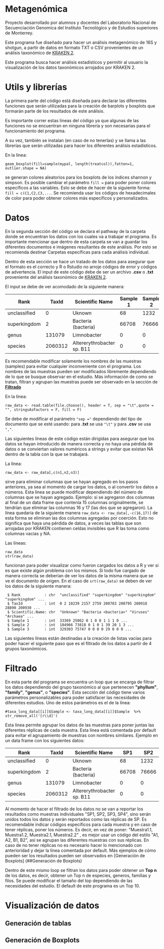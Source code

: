 # Metagenómica 
Proyecto desarrollado por alumnos y docentes del Laboratorio Nacional de Secuenciación Genomica del Instituto Tecnológico y de Estudios superiores de Monterrey.

Este programa fue diseñado para hacer un análisis metagenómico de 16S y shotgun, a partir de datos en formato TXT o CSV provenientes de un análisis taxonómico de [KRAKEN 2](https://github.com/DerrickWood/kraken2.).

Este programa busca hacer análisis estadísticos y permitir al usuario la visualización de los datos taxonómicos arrojados por KRAKEN 2. 

# Utils y librerías 
La primera parte del código está diseñada para declarar las diferentes funciones que serán utilizadas para la creación de barplots y boxplots que formarán parte de los resultados de este análisis.

Es importante correr estas lineas del código ya que algunas de las funciones no se encuentran en ninguna librería y son necesarias para el funcionamiento del programa.

A su vez, también se instalan (en caso de no tenerlas) y se llama a las librerías que serán utilizadas para hacer los diferentes análisis estadísticos.  

En la línea:
```Rscript
geom_boxplot(fill=sample(mypal, length(treatcol)),fatten=1, outlier.shape = NA)
```
se generan colores aleatorios para los boxplots de los indices shannon y simpson. Es posible cambiar el parámetro `fill =` para poder poner colores específicos a las variables. Esto se debe de hacer de la siguiente forma: `fill = c(C1,C2,C3,...`. Se recomienda usar los códigos de hexadecimales de color para poder obtener colores más específicos y personalizados. 

# Datos
En la segunda sección del código se declara el pathway de la carpeta donde se encuentran los datos con los cuales va a trabajar el programa. Es importante mencionar que dentro de esta carpeta se van a guardar los diferentes documentos e imágenes resultantes de este análisis. Por esto se recomienda destinar Carpetas específicas para cada análisis indívidual. 

Dentro de esta sección se hace un tratado de los datos para asegurar que el formato es el correcto y R o Rstudio no arroje códigos de error y códigos de advertencia. El input de este código debe de ser un archivo **.csv** o **.txt** proveniente del análisis taxonómico de [KRAKEN 2](https://github.com/DerrickWood/kraken2.). 

El input se debe de ver acomodado de la siguiente manera: 


| Rank | TaxId | Scientific Name | Sample 1 | Sample 2 | Sample 3 | 
| --- | --- | --- | --- | --- | --- |
| unclassified  | 0 | Uknown | 68 | 1232 | 1696 |
| superkingdom | 2 | Bacteria (bacteria) | 66708 | 76666 | 64937 | 
| genus | 131079 | Limnobacter| 0 | 0 | 0 |
| species | 2060312 | Altererythrobacter sp. B11 | 0 | 0 | 2 |

Es recomendable modificar solamente los nombres de las muestras (samples) para evitar cualquier inconveniente con el programa. Los nombres de las muestras pueden ser modificados libremente dependiendo de lo que se busque observar en el estudio. Más información de como se tratan, filtran y agrupan las muestras puede ser observado en la sección de [**Filtrado**](#Filtrado)
  
En la línea:
```Rscript
raw_data <- read.table(file.choose(), header = T, sep = "\t",quote = "", stringsAsFactors = F, fill = F)
```

Se debe de modificar el parámetro `"sep ="` dependiendo del tipo de documento que se esté usando: para **.txt** se usa `"\t"` y para **.csv** se usa `","`.

Las siguientes líneas de este código están dirigidas para asegurar que los datos se hayan introducido de manera correcta y no haya una pérdida de datos o se conviertan valores numéricos a strings y evitar que existan NA dentro de la tabla con la que se trabajará. 

La línea: 
```Rscript
raw_data <- raw_data[,c(n1,n2,n3)]
```
sirve para eliminar columnas que se hayan agregado en los pasos anteriores, ya sea al momento de cargar los datos, o al convertir los datos a números. Esta línea se puede modificar dependiendo del número de columnas que se hayan agregado. Ejemplo: si se agregaron dos columnas al final de un data frame que contenía 15 columnas originalmente, se tendrían que eliminar las columnas 16 y 17 (las dos que se agregaron). La línea quedaría de la siguiente manera `raw_data <- raw_data[,-c(16,17)]` de esta forma se eliminan las dos columnas agregadas por coerción. Esto no significa que haya una pérdida de datos, a veces las tablas que son arrojadas por KRAKEN contienen celdas invisibles que R las toma como columnas vacias y NA. 

Las líneas:
  
```Rscript
raw_data
str(raw_data)
```

funcionan para poder visualizar como fueron cargados los datos a R y ver si es que existe algún problema con los mismos. Si todo fue cargado de manera correcta se deberían de ver los datos de la misma manera que se ve el documento de origen. En el caso de `srt(raw_data)` se deben de ver los datos de la siguiente manera: 
            
```
 $ Rank           : chr  "unclassified" "superkingdom" "superkingdom" "superkingdom" ...
 $ TaxId          : int  0 2 10239 2157 2759 200783 200795 200918 28890 200930 ...
 $ Scientific.Name: chr  "Unknown" "Bacteria <bacteria>" "Viruses" "Archaea" ...
 $ Sample 1       : int  33369 25062 0 1 0 0 1 1 1 0 ...
 $ Sample 2       : int  184966 73818 0 1 0 1 39 20 1 3 ...
 $ Sample 3       : int  329303 75747 0 0 0 0 29 0 0 0 ...
```
Las siguientes líneas están destinadas a la creación de listas vacías para poder hacer el siguiente paso que es el filtrado de los datos a partir de 4 grupos taxonómicos. 
            
# Filtrado

En esta parte del programa se encuentra un loop que se encarga de filtrar los datos dependiendo del grupo taxonómico al que pertenecen **"phyllum"**, **"family"**, **"genus"**, o **"species"**. Esta sección del código tiene varios parámetros personalizables para poder satisfacer las necesidades de diferentes estudios. Uno de estos parámetros es el de la línea: 

```Rscript
#taxa_long_data[[i]]$Sample <- taxa_long_data[[i]]$Sample  %>% str_remove_all('[r\\d]') 
```
Esta línea permite agrupar los datos de las muestras para poner juntas las diferentes réplicas de cada muestra. Esta línea está comentada por default para evitar el agrupamiento de muestras con nombres similares. Ejemplo en un data frame con los siguientes datos: 

| Rank | TaxId | Scientific Name | SP1 | SP2 | SP3 | SP4
| --- | --- | --- | --- | --- | --- | --- |
| unclassified | 0 | Uknown | 68 | 1232 | 1696 | 22013 |
| superkingdom | 2 | Bacteria (bacteria) | 66708 | 76666 | 64937 | 25496 |
| genus | 131079 | Limnobacter| 0 | 0 | 0 | 90 |
| species | 2060312 | Altererythrobacter sp. B11 | 0 | 0 | 2 | 10 |

Al momento de hacer el filtrado de los datos no se van a reportar los resultados como muestras individuales "SP1, SP2, SP3, SP4", sino serán unidos todos los datos y serán reportados como las réplicas de SP. Es recomendable indicar códigos específicos para cada muestra y en caso de tener réplicas, poner los números. Es decir, en vez de poner: "Muestra1.1, Muestra1.2, Muestra2.1, Muestra2.2" , es mejor usar un código del estilo "A1, A2, B1, B2", así se agrupan las diferentes muestras con sus réplicas. En caso de no tener réplicas no es necesario hacer lo mencionado con anterioridad y dejar la línea comentada por default. Más ejemplos de cómo pueden ser los resultados pueden ser observados en [Generación de Boxplots] (##Generación de Boxplots)


Dentro de este mismo loop se filtran los datos para poder obtener un **Top n** de los datos, es decir, obtener un Top n de especies, generos, familias y filos. Se puede modificar el tamaño del top dependiendo de las necesidades del estudio. El default de este programa es un Top 10. 

# Visualización de datos 
## Generación de tablas 
## Generación de Boxplots 

